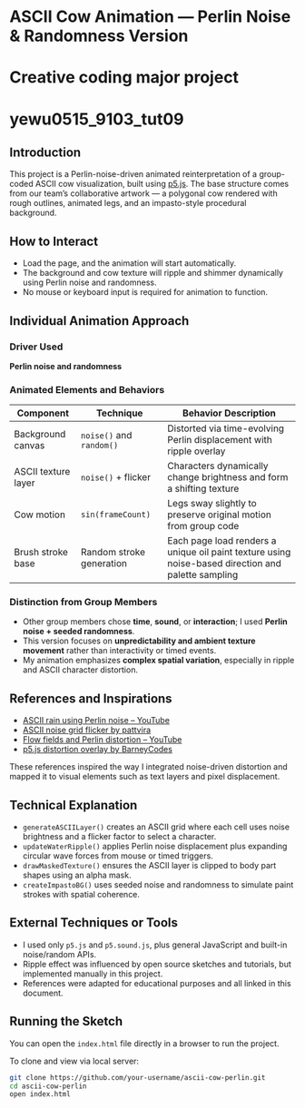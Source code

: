# ASCII Cow Animation — Perlin Noise & Randomness Version
# Creative coding major project
# yewu0515_9103_tut09

## Introduction
This project is a Perlin-noise-driven animated reinterpretation of a group-coded ASCII cow visualization, built using [p5.js](https://p5js.org/). The base structure comes from our team’s collaborative artwork — a polygonal cow rendered with rough outlines, animated legs, and an impasto-style procedural background.

## How to Interact
- Load the page, and the animation will start automatically.
- The background and cow texture will ripple and shimmer dynamically using Perlin noise and randomness.
- No mouse or keyboard input is required for animation to function.

## Individual Animation Approach

### Driver Used
**Perlin noise and randomness**

### Animated Elements and Behaviors

| Component           | Technique              | Behavior Description |
|---------------------|------------------------|-----------------------|
| Background canvas   | `noise()` and `random()` | Distorted via time-evolving Perlin displacement with ripple overlay |
| ASCII texture layer | `noise()` + flicker     | Characters dynamically change brightness and form a shifting texture |
| Cow motion          | `sin(frameCount)`       | Legs sway slightly to preserve original motion from group code |
| Brush stroke base   | Random stroke generation| Each page load renders a unique oil paint texture using noise-based direction and palette sampling |

### Distinction from Group Members
- Other group members chose **time**, **sound**, or **interaction**; I used **Perlin noise + seeded randomness**.
- This version focuses on **unpredictability and ambient texture movement** rather than interactivity or timed events.
- My animation emphasizes **complex spatial variation**, especially in ripple and ASCII character distortion.

## References and Inspirations

- [ASCII rain using Perlin noise – YouTube](https://www.youtube.com/watch?v=4IyeLc6J1Uo)  
- [ASCII noise grid flicker by pattvira](https://editor.p5js.org/pattvira/sketches/pdK2ZxNSe)  
- [Flow fields and Perlin distortion – YouTube](https://www.youtube.com/watch?v=zJnSwHnYLhs)  
- [p5.js distortion overlay by BarneyCodes](https://editor.p5js.org/BarneyCodes/sketches/SHWPGoc-V)

These references inspired the way I integrated noise-driven distortion and mapped it to visual elements such as text layers and pixel displacement.

## Technical Explanation

- `generateASCIILayer()` creates an ASCII grid where each cell uses noise brightness and a flicker factor to select a character.
- `updateWaterRipple()` applies Perlin noise displacement plus expanding circular wave forces from mouse or timed triggers.
- `drawMaskedTexture()` ensures the ASCII layer is clipped to body part shapes using an alpha mask.
- `createImpastoBG()` uses seeded noise and randomness to simulate paint strokes with spatial coherence.

## External Techniques or Tools

- I used only `p5.js` and `p5.sound.js`, plus general JavaScript and built-in noise/random APIs.
- Ripple effect was influenced by open source sketches and tutorials, but implemented manually in this project.
- References were adapted for educational purposes and all linked in this document.

## Running the Sketch

You can open the `index.html` file directly in a browser to run the project.

To clone and view via local server:
```bash
git clone https://github.com/your-username/ascii-cow-perlin.git
cd ascii-cow-perlin
open index.html